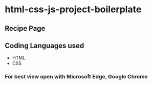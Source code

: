 # html-css-js-project-boilerplate

## Recipe Page

## Coding Languages used
* HTML
* CSS

### For best view open with Microsoft Edge, Google Chrome
